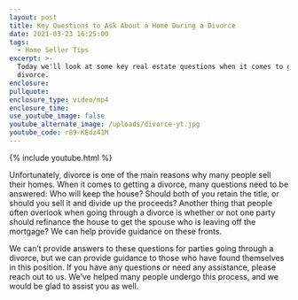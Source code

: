 ```yaml
---
layout: post
title: Key Questions to Ask About a Home During a Divorce
date: 2021-03-23 16:25:00
tags:
  - Home Seller Tips
excerpt: >-
  Today we'll look at some key real estate questions when it comes to getting a
  divorce.
enclosure:
pullquote:
enclosure_type: video/mp4
enclosure_time:
use_youtube_image: false
youtube_alternate_image: /uploads/divorce-yt.jpg
youtube_code: r89-KEdz41M
---
```

{% include youtube.html %}

Unfortunately, divorce is one of the main reasons why many people sell their homes. When it comes to getting a divorce, many questions need to be answered: Who will keep the house? Should both of you retain the title, or should you sell it and divide up the proceeds? Another thing that people often overlook when going through a divorce is whether or not one party should refinance the house to get the spouse who is leaving off the mortgage? We can help provide guidance on these fronts.

We can’t provide answers to these questions for parties going through a divorce, but we can provide guidance to those who have found themselves in this position. If you have any questions or need any assistance, please reach out to us. We’ve helped many people undergo this process, and we would be glad to assist you as well.
